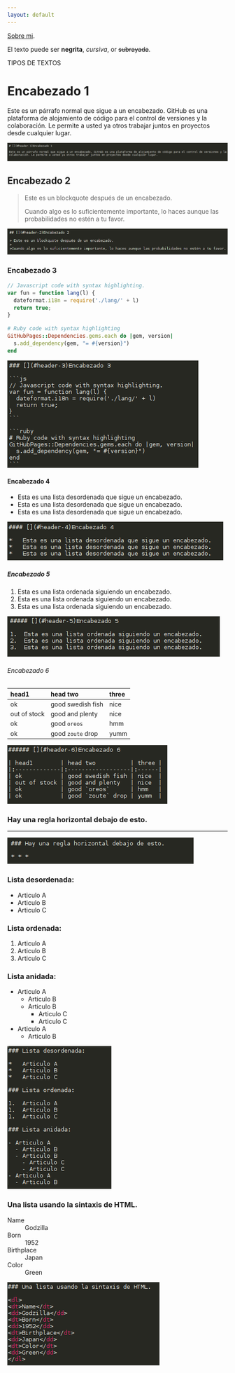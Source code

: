 ```yaml
---
layout: default
---
```



[Sobre mi](another-page).


El texto puede ser **negrita**, _cursiva_, or ~~subrayada~~.


TIPOS DE TEXTOS


# [](#header-1)Encabezado 1

Este es un párrafo normal que sigue a un encabezado. GitHub es una plataforma de alojamiento de código para el control de versiones y la colaboración. Le permite a usted ya otros trabajar juntos en proyectos desde cualquier lugar.

![](images/1.png)



## [](#header-2)Encabezado 2

> Este es un blockquote después de un encabezado.
>
>Cuando algo es lo suficientemente importante, lo haces aunque las probabilidades no estén a tu favor.

![](images/2.png)


### [](#header-3)Encabezado 3

```js
// Javascript code with syntax highlighting.
var fun = function lang(l) {
  dateformat.i18n = require('./lang/' + l)
  return true;
}
```

```ruby
# Ruby code with syntax highlighting
GitHubPages::Dependencies.gems.each do |gem, version|
  s.add_dependency(gem, "= #{version}")
end
```
![](images/3.png)



#### [](#header-4)Encabezado 4

*   Esta es una lista desordenada que sigue un encabezado.
*   Esta es una lista desordenada que sigue un encabezado.
*   Esta es una lista desordenada que sigue un encabezado.

![](images/4.png)


##### [](#header-5)Encabezado 5

1.  Esta es una lista ordenada siguiendo un encabezado.
2.  Esta es una lista ordenada siguiendo un encabezado.
3.  Esta es una lista ordenada siguiendo un encabezado.

![](images/5.png)


###### [](#header-6)Encabezado 6

| head1        | head two          | three |
|:-------------|:------------------|:------|
| ok           | good swedish fish | nice  |
| out of stock | good and plenty   | nice  |
| ok           | good `oreos`      | hmm   |
| ok           | good `zoute` drop | yumm  |

![](images/6.png)


### Hay una regla horizontal debajo de esto.

* * *

![](images/7.png)



### Lista desordenada:

*   Articulo A
*   Articulo B
*   Articulo C

### Lista ordenada:

1.  Articulo A
1.  Articulo B
1.  Articulo C

### Lista anidada:

- Articulo A
  - Articulo B
  - Articulo B
    - Articulo C
    - Articulo C
- Articulo A
  - Articulo B

![](images/8.png)


### Una lista usando la sintaxis de HTML.

<dl>
<dt>Name</dt>
<dd>Godzilla</dd>
<dt>Born</dt>
<dd>1952</dd>
<dt>Birthplace</dt>
<dd>Japan</dd>
<dt>Color</dt>
<dd>Green</dd>
</dl>

![](images/9.png)

